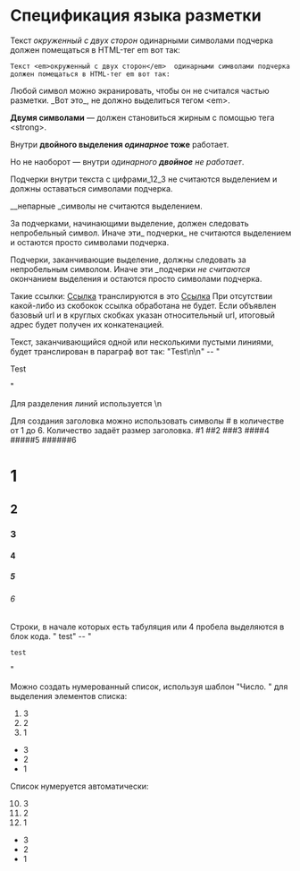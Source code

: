 # Спецификация языка разметки
Текст _окруженный с двух сторон_  одинарными символами подчерка 
должен помещаться в HTML-тег em вот так:

`Текст <em>окруженный с двух сторон</em>  одинарными символами подчерка 
должен помещаться в HTML-тег em вот так:`

Любой символ можно экранировать, чтобы он не считался частью разметки. 
\_Вот это\_, не должно выделиться тегом \<em\>.

__Двумя символами__ — должен становиться жирным с помощью тега \<strong\>.

Внутри __двойного выделения _одинарное_ тоже__ работает.

Но не наоборот — внутри _одинарного __двойное__ не работает_.

Подчерки внутри текста c цифрами_12_3 не считаются выделением и должны оставаться символами подчерка.

__непарные _символы не считаются выделением.

За подчерками, начинающими выделение, должен следовать непробельный символ. Иначе эти_ подчерки_ не считаются выделением 
и остаются просто символами подчерка.

Подчерки, заканчивающие выделение, должны следовать за непробельным символом. Иначе эти _подчерки _не считаются_ окончанием выделения 
и остаются просто символами подчерка.

Такие ссылки: [Ссылка]("Test") транслируются в это <a href="Test">Ссылка</a>
При отсутствии какой-либо из скобокок ссылка обработана не будет.
Если объявлен базовый url и в круглых скобках указан относительный url, итоговый адрес будет получен их конкатенацией.

Текст, заканчивающийся одной или несколькими пустыми линиями, будет транслирован в параграф вот так:
"Test\n\n" -- "<p>Test</p>"

Для разделения линий используется \n

Для создания заголовка можно использовать символы # в количестве от 1 до 6. Количество задаёт размер заголовка.
#1
##2
###3
####4
#####5
######6

<h1>1</h1>
<h2>2</h2>
<h3>3</h3>
<h4>4</h4>
<h5>5</h5>
<h6>6</h6>

Строки, в начале которых есть табуляция или 4 пробела выделяются в блок кода.
"   test" -- "<pre><code>test</pre></code>"

Можно создать нумерованный список, используя шаблон "Число. " для выделения элементов списка:


1. 3
2. 2
3. 1


<ul><li>3</li><li>2</li><li>1</li></ul>


Список нумеруется автоматически: 

10. 3
2. 2
8. 1


<ul><li>3</li><li>2</li><li>1</li></ul>